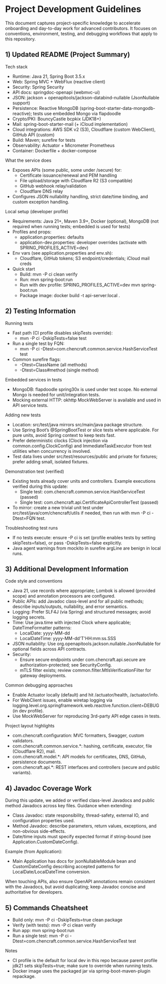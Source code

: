 # Project Development Guidelines

This document captures project-specific knowledge to accelerate onboarding and day-to-day work for advanced contributors. It focuses on conventions, environment, testing, and debugging workflows that apply to this repository.

## 1) Updated README (Project Summary)

Tech stack
- Runtime: Java 21, Spring Boot 3.5.x
- Web: Spring MVC + WebFlux (reactive client)
- Security: Spring Security
- API docs: springdoc-openapi (webmvc-ui)
- JSON: jackson + openapitools/jackson-databind-nullable (JsonNullable support)
- Persistence: Reactive MongoDB (spring-boot-starter-data-mongodb-reactive); tests use embedded Mongo via flapdoodle
- Crypto/PKI: BouncyCastle bcpkix (JDK18+)
- Mail: spring-boot-starter-mail (+ iCloud implementation)
- Cloud integrations: AWS SDK v2 (S3), Cloudflare (custom WebClient), GitHub API (custom)
- Build: Maven; surefire for tests
- Observability: Actuator + Micrometer Prometheus
- Container: Dockerfile + docker-compose

What the service does
- Exposes APIs (some public, some under /secure) for:
  - Certificate issuance/renewal and PEM handling
  - File upload/storage with Cloudflare R2 (S3 compatible)
  - GitHub webhook relay/validation
  - Cloudflare DNS relay
- Configures JSON nullability handling, strict date/time binding, and custom exception handling.

Local setup (developer profile)
- Requirements: Java 21+, Maven 3.9+, Docker (optional), MongoDB (not required when running tests; embedded is used for tests)
- Profiles and props:
  - application.properties: defaults
  - application-dev.properties: developer overrides (activate with SPRING_PROFILES_ACTIVE=dev)
- Env vars (see application.properties and env.sh):
  - Cloudflare, GitHub tokens; S3 endpoint/credentials; iCloud mail creds
- Quick start
  - Build: mvn -P ci clean verify
  - Run: mvn spring-boot:run
  - Run with dev profile: SPRING_PROFILES_ACTIVE=dev mvn spring-boot:run
  - Package image: docker build -t api-server:local .

## 2) Testing Information

Running tests
- Fast path (CI profile disables skipTests override):
  - mvn -P ci -DskipTests=false test
- Run a single test by FQN:
  - mvn -P ci -Dtest=com.chencraft.common.service.HashServiceTest test
- Common surefire flags:
  - -Dtest=ClassName     (all methods)
  - -Dtest=Class#method  (single method)

Embedded services in tests
- MongoDB: flapdoodle spring30x is used under test scope. No external Mongo is needed for unit/integration tests.
- Mocking external HTTP: okhttp MockWebServer is available and used in API service tests.

Adding new tests
- Location: src/test/java mirrors src/main/java package structure.
- Use Spring Boot’s @SpringBootTest or slice tests where applicable. For pure units, avoid Spring context to keep tests fast.
- Prefer deterministic clocks (Clock injection via common.config.ClockConfig) and ImmediateTaskExecutor from test utilities when concurrency is involved.
- Test data lives under src/test/resources/public and private for fixtures; prefer adding small, isolated fixtures.

Demonstration test (verified)
- Existing tests already cover units and controllers. Example executions verified during this update:
  - Single test: com.chencraft.common.service.HashServiceTest (passed)
  - Single test: com.chencraft.api.CertificateApiControllerTest (passed)
- To mirror: create a new trivial unit test under src/test/java/com/chencraft/utils if needed, then run with mvn -P ci -Dtest=FQN test.

Troubleshooting test runs
- If no tests execute: ensure -P ci is set (profile enables tests by setting skipTests=false), or pass -DskipTests=false explicitly.
- Java agent warnings from mockito in surefire argLine are benign in local runs.

## 3) Additional Development Information

Code style and conventions
- Java 21, use records where appropriate; Lombok is allowed (provided scope) and annotation processors are configured.
- Public APIs: add Javadoc class-level and for all public methods; describe inputs/outputs, nullability, and error semantics.
- Logging: Prefer SLF4J (via Spring) and structured messages; avoid logging secrets.
- Time: Use java.time with injected Clock where applicable; DateTimeFormatter patterns:
  - LocalDate: yyyy-MM-dd
  - LocalDateTime: yyyy-MM-dd'T'HH:mm:ss.SSS
- JSON nullability: Use org.openapitools.jackson.nullable.JsonNullable for optional fields across API contracts.
- Security:
  - Ensure secure endpoints under com.chencraft.api.secure are authorization-protected; see SecurityConfig.
  - mTLS filter exists; review common.filter.MtlsVerificationFilter for gateway deployments.

Common debugging approaches
- Enable Actuator locally (default) and hit /actuator/health, /actuator/info.
- For WebClient issues, enable wiretap logging via logging.level.org.springframework.web.reactive.function.client=DEBUG (in dev profile).
- Use MockWebServer for reproducing 3rd-party API edge cases in tests.

Project layout highlights
- com.chencraft.configuration: MVC formatters, Swagger, custom validators.
- com.chencraft.common.service.*: hashing, certificate, executor, file (Cloudflare R2), mail.
- com.chencraft.model.*: API models for certificates, DNS, GitHub, persistence documents.
- com.chencraft.api.*: REST interfaces and controllers (secure and public variants).

## 4) Javadoc Coverage Work

During this update, we added or verified class-level Javadocs and public method Javadocs across key files. Guidance when extending:
- Class Javadoc: state responsibility, thread-safety, external IO, and configuration properties used.
- Method Javadoc: describe parameters, return values, exceptions, and non-obvious side-effects.
- Date/time inputs must specify expected format if string-bound (see Application.CustomDateConfig).

Example (from Application):
- Main Application has docs for jsonNullableModule bean and CustomDateConfig describing accepted patterns for LocalDate/LocalDateTime conversion.

When touching APIs, also ensure OpenAPI annotations remain consistent with the Javadocs, but avoid duplicating; keep Javadoc concise and authoritative for developers.

## 5) Commands Cheatsheet
- Build only: mvn -P ci -DskipTests=true clean package
- Verify (with tests): mvn -P ci clean verify
- Run app: mvn spring-boot:run
- Run a single test: mvn -P ci -Dtest=com.chencraft.common.service.HashServiceTest test

Notes
- CI profile is the default for local dev in this repo because parent profile jdk21 sets skipTests=true; make sure to override when running tests.
- Docker image uses the packaged jar via spring-boot-maven-plugin repackage.
